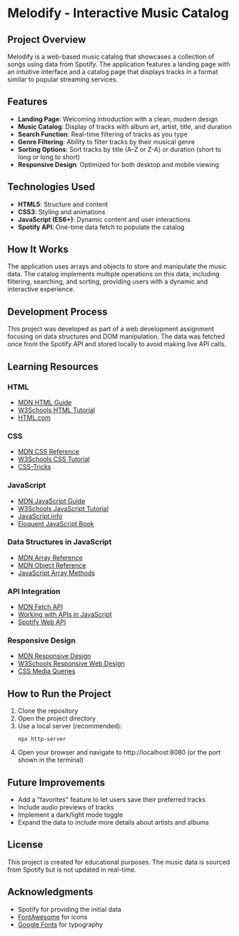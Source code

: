 # Melodify - Interactive Music Catalog

## Project Overview
Melodify is a web-based music catalog that showcases a collection of songs using data from Spotify. The application features a landing page with an intuitive interface and a catalog page that displays tracks in a format similar to popular streaming services.

## Features
- **Landing Page**: Welcoming introduction with a clean, modern design
- **Music Catalog**: Display of tracks with album art, artist, title, and duration
- **Search Function**: Real-time filtering of tracks as you type
- **Genre Filtering**: Ability to filter tracks by their musical genre
- **Sorting Options**: Sort tracks by title (A-Z or Z-A) or duration (short to long or long to short)
- **Responsive Design**: Optimized for both desktop and mobile viewing

## Technologies Used
- **HTML5**: Structure and content
- **CSS3**: Styling and animations
- **JavaScript (ES6+)**: Dynamic content and user interactions
- **Spotify API**: One-time data fetch to populate the catalog

## How It Works
The application uses arrays and objects to store and manipulate the music data. The catalog implements multiple operations on this data, including filtering, searching, and sorting, providing users with a dynamic and interactive experience.

## Development Process
This project was developed as part of a web development assignment focusing on data structures and DOM manipulation. The data was fetched once from the Spotify API and stored locally to avoid making live API calls.

## Learning Resources

### HTML
- [MDN HTML Guide](https://developer.mozilla.org/en-US/docs/Web/HTML)
- [W3Schools HTML Tutorial](https://www.w3schools.com/html/)
- [HTML.com](https://html.com/)

### CSS
- [MDN CSS Reference](https://developer.mozilla.org/en-US/docs/Web/CSS)
- [W3Schools CSS Tutorial](https://www.w3schools.com/css/)
- [CSS-Tricks](https://css-tricks.com/)

### JavaScript
- [MDN JavaScript Guide](https://developer.mozilla.org/en-US/docs/Web/JavaScript)
- [W3Schools JavaScript Tutorial](https://www.w3schools.com/js/)
- [JavaScript.info](https://javascript.info/)
- [Eloquent JavaScript Book](https://eloquentjavascript.net/)

### Data Structures in JavaScript
- [MDN Array Reference](https://developer.mozilla.org/en-US/docs/Web/JavaScript/Reference/Global_Objects/Array)
- [MDN Object Reference](https://developer.mozilla.org/en-US/docs/Web/JavaScript/Reference/Global_Objects/Object)
- [JavaScript Array Methods](https://www.w3schools.com/js/js_array_methods.asp)

### API Integration
- [MDN Fetch API](https://developer.mozilla.org/en-US/docs/Web/API/Fetch_API)
- [Working with APIs in JavaScript](https://www.taniarascia.com/how-to-connect-to-an-api-with-javascript/)
- [Spotify Web API](https://developer.spotify.com/documentation/web-api)

### Responsive Design
- [MDN Responsive Design](https://developer.mozilla.org/en-US/docs/Learn/CSS/CSS_layout/Responsive_Design)
- [W3Schools Responsive Web Design](https://www.w3schools.com/css/css_rwd_intro.asp)
- [CSS Media Queries](https://css-tricks.com/a-complete-guide-to-css-media-queries/)

## How to Run the Project
1. Clone the repository
2. Open the project directory
3. Use a local server (recommended):
   ```
   npx http-server
   ```
4. Open your browser and navigate to http://localhost:8080 (or the port shown in the terminal)

## Future Improvements
- Add a "favorites" feature to let users save their preferred tracks
- Include audio previews of tracks
- Implement a dark/light mode toggle
- Expand the data to include more details about artists and albums

## License
This project is created for educational purposes. The music data is sourced from Spotify but is not updated in real-time.

## Acknowledgments
- Spotify for providing the initial data
- [FontAwesome](https://fontawesome.com/) for icons
- [Google Fonts](https://fonts.google.com/) for typography